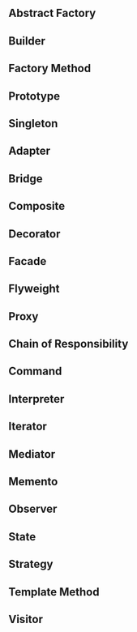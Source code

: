Abstract Factory
----------------
Builder
-------
Factory Method
--------------
Prototype
---------
Singleton
---------

Adapter
-------
Bridge
------
Composite
---------
Decorator
---------
Facade
------
Flyweight
---------
Proxy
-----

Chain of Responsibility
-----------------------
Command
-------
Interpreter
-----------
Iterator
--------
Mediator
--------
Memento
-------
Observer
--------
State
-----
Strategy
--------
Template Method
---------------
Visitor
-------

